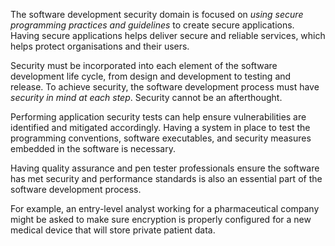 
The software development security domain is focused on *using secure programming practices and guidelines* to create secure applications. Having secure applications helps deliver secure and reliable services, which helps protect organisations and their users.

Security must be incorporated into each element of the software development life cycle, from design and development to testing and release. To achieve security, the software development process must have *security in mind at each step*. Security cannot be an afterthought.

Performing application security tests can help ensure vulnerabilities are identified and mitigated accordingly. Having a system in place to test the programming conventions, software executables, and security measures embedded in the software is necessary.

Having quality assurance and pen tester professionals ensure the software has met security and performance standards is also an essential part of the software development process. 

For example, an entry-level analyst working for a pharmaceutical company might be asked to make sure encryption is properly configured for a new medical device that will store private patient data. 



